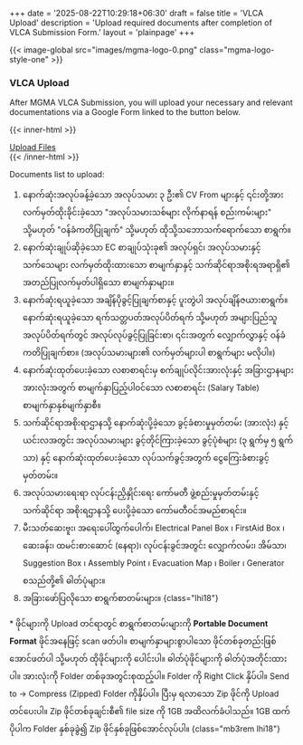 +++
date = '2025-08-22T10:29:18+06:30'
draft = false
title = 'VLCA Upload'
description = 'Upload required documents after completion of VLCA Submission Form.'
layout = 'plainpage'
+++

{{< image-global src="images/mgma-logo-0.png" class="mgma-logo-style-one" >}}

### VLCA Upload

After MGMA VLCA Submission, you will upload your necessary and relevant documentations via a Google Form linked to the button below.

{{< inner-html >}}
<div><a href="https://docs.google.com/forms/d/e/1FAIpQLSf5cQANss3rmYs2UnC8a9Zxdi87JeUMhKukYGbHLs1x2aeNMA/viewform?usp=header" class="button-style-one mb1rem">Upload Files</a></div>
{{< /inner-html >}}

Documents list to upload:

1. နောက်ဆုံးအလုပ်ခန့်ခဲ့သော အလုပ်သမား ၃ ဦး၏ CV From များနှင့် ၎င်းတို့အား လက်မှတ်ထိုးခိုင်းခဲ့သော "အလုပ်သမားသစ်များ လိုက်နာရန် စည်းကမ်းများ" သို့မဟုတ် "ဝန်ခံကတိပြုချက်" သို့မဟုတ် ထိုသို့သဘောသက်ရောက်သော စာရွက်။
2. နောက်ဆုံးချုပ်ဆိုခဲ့သော EC စာချုပ်သုံးခု၏ အလုပ်ရှင်၊ အလုပ်သမားနှင့် သက်သေများ လက်မှတ်ထိုးထားသော စာမျက်နှာနှင့် သက်ဆိုင်ရာအစိုးရအရာရှိ၏ အတည်ပြုလက်မှတ်ပါရှိသော စာမျက်နှာများ။
3. နောက်ဆုံးရယူခဲ့သော အချိန်ပိုခွင့်ပြုချက်စာနှင့် ပူးတွဲပါ အလုပ်ချိန်ဇယားစာရွက်။ နောက်ဆုံးရယူခဲ့သော ရက်သတ္တပတ်အလုပ်ပိတ်ရက် သို့မဟုတ် အများပြည်သူအလုပ်ပိတ်ရက်တွင် အလုပ်လုပ်ခွင့်ပြုခြင်းစာ၊ ၎င်းအတွက် လျှောက်လွှာနှင့် ဝန်ခံကတိပြုချက်စာ။ (အလုပ်သမားများ၏ လက်မှတ်များပါ စာရွက်များ မလိုပါ။)
4. နောက်ဆုံးထုတ်ပေးခဲ့သော လစာစာရင်းမှ စက်ချုပ်လိုင်းအားလုံးနှင့် အခြားဌာနများအားလုံးအတွက် စာမျက်နှာပြည့်ပါဝင်သော လစာစာရင်း (Salary Table) စာမျက်နှာနှစ်မျက်နှာစီ။
5. သက်ဆိုင်ရာအစိုးရာဌာနသို့ နောက်ဆုံးပို့ခဲ့သော ခွင့်ခံစားမှုမှတ်တမ်း (အားလုံး) နှင့် ယင်းလအတွင်း အလုပ်သမားများ ခွင့်တိုင်ကြားခဲ့သော ခွင့်ပုံစံများ (၃ ရွက်မှ ၅ ရွက်သာ) နှင့် နောက်ဆုံးထုတ်ပေးခဲ့သော လုပ်သက်ခွင့်အတွက် ငွေကြေးခံစားခွင့်မှတ်တမ်း။
6. အလုပ်သမားရေးရာ လုပ်ငန်းညှိနှိုင်းရေး ကော်မတီ ဖွဲ့စည်းမှုမှတ်တမ်းနှင့် သက်ဆိုင်ရာ အစိုးရဌာနသို့ ပေးပို့ခဲ့သော ကော်မတီဝင်အမည်စာရင်း။
7. မီးသတ်ဆေးဗူး၊ အရေးပေါ်ထွက်ပေါက်၊ Electrical Panel Box ၊ FirstAid Box ၊ ဆေးခန်း၊ ထမင်းစားဆောင် (နေရာ)၊ လုပ်ငန်းခွင်အတွင်း လျှောက်လမ်း၊ အိမ်သာ၊ Suggestion Box ၊ Assembly Point ၊ Evacuation Map ၊ Boiler ၊ Generator စသည်တို့၏ ဓါတ်ပုံများ။
8. အခြားဖော်ပြလိုသော စာရွက်စာတမ်းများ။
{class="lhi18"}

&ast; ဖိုင်များကို Upload တင်ရာတွင် စာရွက်စာတမ်းများကို **Portable Document Format** ဖိုင်အနေဖြင့် scan ဖတ်ပါ။ စာမျက်နှာများစွာပါသော ဖိုင်တစ်ခုတည်းဖြစ်အောင်ဖတ်ပါ သို့မဟုတ် ထိုဖိုင်များကို ပေါင်းပါ။ ဓါတ်ပုံဖိုင်များကို ဓါတ်ပုံအတိုင်းထားပါ။ အားလုံးကို Folder တစ်ခုအတွင်းစုထည့်ပါ။ Folder ကို Right Click နှိပ်ပါ။ Send to &rarr; Compress (Zipped) Folder ကိုနှိပ်ပါ။ ပြီးမှ ရလာသော Zip ဖိုင်ကို Upload တင်ပေးပါ။ Zip ဖိုင်တစ်ခုချင်းစီ၏ file size ကို 1GB အထိလက်ခံပါသည်။ 1GB ထက်ပိုပါက Folder နှစ်ခုခွဲ၍ Zip ဖိုင်နှစ်ခုဖြစ်အောင်လုပ်ပါ။
{class="mb3rem lhi18"}